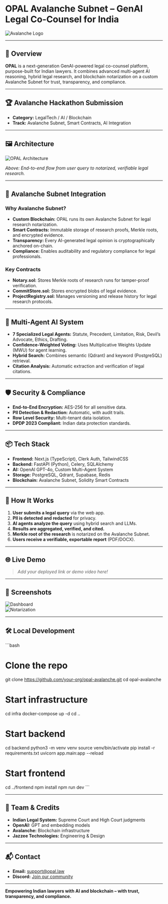 # OPAL Avalanche Subnet – GenAI Legal Co-Counsel for India

![Avalanche Logo](https://cryptologos.cc/logos/avalanche-avax-logo.png?v=026)

---

## 🚀 Overview

**OPAL** is a next-generation GenAI-powered legal co-counsel platform, purpose-built for Indian lawyers. It combines advanced multi-agent AI reasoning, hybrid legal research, and blockchain notarization on a custom Avalanche Subnet for trust, transparency, and compliance.

---

## 🏆 Avalanche Hackathon Submission

- **Category:** LegalTech / AI / Blockchain
- **Track:** Avalanche Subnet, Smart Contracts, AI Integration

---

## 🖼️ Architecture

![OPAL Architecture](./docs/architecture.png)

*Above: End-to-end flow from user query to notarized, verifiable legal research.*

---

## 🔗 Avalanche Subnet Integration

### Why Avalanche Subnet?

- **Custom Blockchain:** OPAL runs its own Avalanche Subnet for legal research notarization.
- **Smart Contracts:** Immutable storage of research proofs, Merkle roots, and encrypted evidence.
- **Transparency:** Every AI-generated legal opinion is cryptographically anchored on-chain.
- **Compliance:** Enables auditability and regulatory compliance for legal professionals.

### Key Contracts

- **Notary.sol:** Stores Merkle roots of research runs for tamper-proof verification.
- **CommitStore.sol:** Stores encrypted blobs of legal evidence.
- **ProjectRegistry.sol:** Manages versioning and release history for legal research protocols.

---

## 🧠 Multi-Agent AI System

- **7 Specialized Legal Agents:** Statute, Precedent, Limitation, Risk, Devil’s Advocate, Ethics, Drafting.
- **Confidence-Weighted Voting:** Uses Multiplicative Weights Update (MWU) for agent learning.
- **Hybrid Search:** Combines semantic (Qdrant) and keyword (PostgreSQL) retrieval.
- **Citation Analysis:** Automatic extraction and verification of legal citations.

---

## 🛡️ Security & Compliance

- **End-to-End Encryption:** AES-256 for all sensitive data.
- **PII Detection & Redaction:** Automatic, with audit trails.
- **Row Level Security:** Multi-tenant data isolation.
- **DPDP 2023 Compliant:** Indian data protection standards.

---

## 📦 Tech Stack

- **Frontend:** Next.js (TypeScript), Clerk Auth, TailwindCSS
- **Backend:** FastAPI (Python), Celery, SQLAlchemy
- **AI:** OpenAI GPT-4o, Custom Multi-Agent System
- **Storage:** PostgreSQL, Qdrant, Supabase, Redis
- **Blockchain:** Avalanche Subnet, Solidity Smart Contracts

---

## 📝 How It Works

1. **User submits a legal query** via the web app.
2. **PII is detected and redacted** for privacy.
3. **AI agents analyze the query** using hybrid search and LLMs.
4. **Results are aggregated, verified, and cited.**
5. **Merkle root of the research** is notarized on the Avalanche Subnet.
6. **Users receive a verifiable, exportable report** (PDF/DOCX).

---

## 🌐 Live Demo

> _Add your deployed link or demo video here!_

---

## 📸 Screenshots

![Dashboard](./docs/screenshot-dashboard.png)  
![Notarization](./docs/screenshot-notarization.png)

---

## 🛠️ Local Development

\`\`\`bash
# Clone the repo
git clone https://github.com/your-org/opal-avalanche.git
cd opal-avalanche

# Start infrastructure
cd infra
docker-compose up -d
cd ..

# Start backend
cd backend
python3 -m venv venv
source venv/bin/activate
pip install -r requirements.txt
uvicorn app.main:app --reload

# Start frontend
cd ../frontend
npm install
npm run dev
\`\`\`

---

## 🤝 Team & Credits

- **Indian Legal System:** Supreme Court and High Court judgments
- **OpenAI:** GPT and embedding models
- **Avalanche:** Blockchain infrastructure
- **Jazzee Technologies:** Engineering & Design

---

## 📬 Contact

- **Email:** support@opal.law
- **Discord:** [Join our community](https://discord.gg/opal)

---

**Empowering Indian lawyers with AI and blockchain – with trust, transparency, and compliance.**
